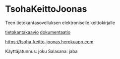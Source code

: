 # TsohaKeittoJoonas
Teen tietokantasovelluksen elektroniselle keittokirjalle

[tietokantakaavio](Dokumentaatio/Tietokantakaavio.md)
[dokumentaatio](Dokumentaatio/dokumentaatio.md)

https://tsoha-keitto-joonas.herokuapp.com

Käyttäjätunnus: joku
Salasana: jaba
